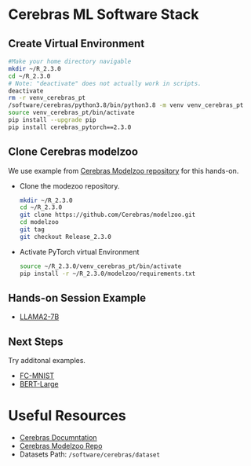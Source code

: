 # Cerebras ML Software Stack



## Create Virtual Environment 


```bash
#Make your home directory navigable
mkdir ~/R_2.3.0
cd ~/R_2.3.0
# Note: "deactivate" does not actually work in scripts.
deactivate
rm -r venv_cerebras_pt
/software/cerebras/python3.8/bin/python3.8 -m venv venv_cerebras_pt
source venv_cerebras_pt/bin/activate
pip install --upgrade pip
pip install cerebras_pytorch==2.3.0
```

## Clone Cerebras modelzoo

We use example from [Cerebras Modelzoo repository](https://github.com/Cerebras/modelzoo) for this hands-on. 

* Clone the modezoo repository.

    ```bash
    mkdir ~/R_2.3.0
    cd ~/R_2.3.0
    git clone https://github.com/Cerebras/modelzoo.git
    cd modelzoo
    git tag
    git checkout Release_2.3.0
    ```

* Activate PyTorch virtual Environment 
    ```bash
    source ~/R_2.3.0/venv_cerebras_pt/bin/activate
    pip install -r ~/R_2.3.0/modelzoo/requirements.txt
    ```

## Hands-on Session Example

* [LLAMA2-7B](./llama2-7b.md)


## Next Steps

Try additonal examples. 
* [FC-MNIST](./fc-mnist.md)
* [BERT-Large](./bert-large.md)
  

# Useful Resources 

* [Cerebras Documntation](https://docs.cerebras.net/en/latest/wsc/index.html)
* [Cerebras Modelzoo Repo](https://github.com/Cerebras/modelzoo/tree/main/modelzoo)
* Datasets Path: `/software/cerebras/dataset`
